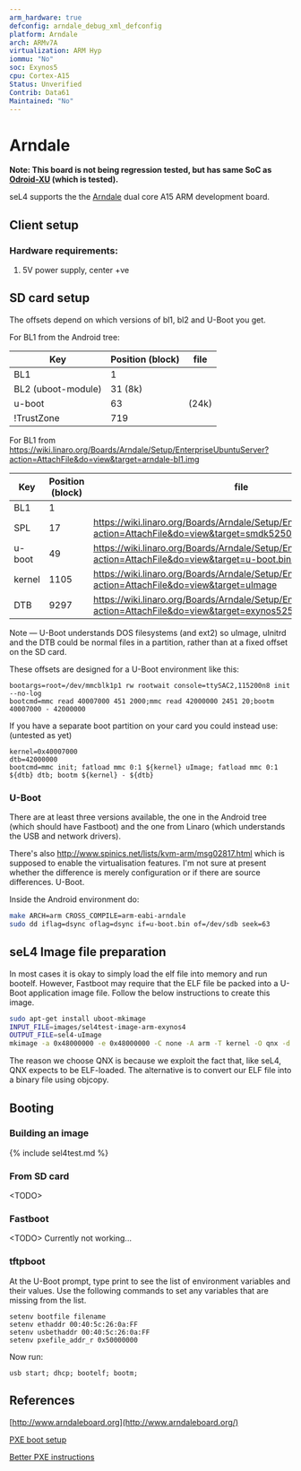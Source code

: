 ```yaml
---
arm_hardware: true
defconfig: arndale_debug_xml_defconfig
platform: Arndale
arch: ARMv7A
virtualization: ARM Hyp
iommu: "No"
soc: Exynos5
cpu: Cortex-A15
Status: Unverified
Contrib: Data61
Maintained: "No"
---
```


# Arndale

**Note: This board is not being regression tested, but has same SoC as [Odroid-XU](/Hardware/OdroidXU) (which is tested).**

seL4 supports the the [Arndale](http://www.arndaleboard.org/wiki/index.php/Main_Page)
  dual core A15 ARM development board.

## Client setup

### Hardware requirements:
1. 5V power supply, center +ve

## SD card setup
 The offsets depend on which versions of bl1, bl2 and
U-Boot you get.

For BL1 from the Android tree:

|Key|Position (block)|file|
|-|-|-|
|BL1 |1 | |
|BL2 (uboot-module)|31 (8k) | |
|u-boot |63 |(24k) | 
|!TrustZone |719 | |

For BL1 from
<https://wiki.linaro.org/Boards/Arndale/Setup/EnterpriseUbuntuServer?action=AttachFile&do=view&target=arndale-bl1.img>
 

|Key|Position (block)|file|
|-|-|-|
|BL1 |1 | |
|SPL |17|<https://wiki.linaro.org/Boards/Arndale/Setup/EnterpriseUbuntuServer?action=AttachFile&do=view&target=smdk5250-spl.bin>|
|u-boot |49|<https://wiki.linaro.org/Boards/Arndale/Setup/EnterpriseUbuntuServer?action=AttachFile&do=view&target=u-boot.binu-boot.bin> (24k) |
|kernel |1105|<https://wiki.linaro.org/Boards/Arndale/Setup/EnterpriseUbuntuServer?action=AttachFile&do=view&target=uImage>|
|DTB |9297|<https://wiki.linaro.org/Boards/Arndale/Setup/EnterpriseUbuntuServer?action=AttachFile&do=view&target=exynos5250-arndale.dtb>|

Note — U-Boot understands DOS filesystems (and ext2) so uImage, uInitrd
and the DTB could be normal files in a partition, rather than at a fixed
offset on the SD card.

These offsets are designed for a U-Boot environment like this:
```
bootargs=root=/dev/mmcblk1p1 rw rootwait console=ttySAC2,115200n8 init --no-log
bootcmd=mmc read 40007000 451 2000;mmc read 42000000 2451 20;bootm 40007000 - 42000000
```

If you have a separate boot partition on your card you could instead
use: (untested as yet)
```
kernel=0x40007000
dtb=42000000
bootcmd=mmc init; fatload mmc 0:1 ${kernel} uImage; fatload mmc 0:1 ${dtb} dtb; bootm ${kernel} - ${dtb}
```

### U-Boot
 There are at least three versions available, the one in
the Android tree (which should have Fastboot) and the one from Linaro
(which understands the USB and network drivers).

There's also <http://www.spinics.net/lists/kvm-arm/msg02817.html> which
is supposed to enable the virtualisation features. I'm not sure at
present whether the difference is merely configuration or if there are
source differences. U-Boot.

Inside the Android environment do:
```bash
make ARCH=arm CROSS_COMPILE=arm-eabi-arndale
sudo dd iflag=dsync oflag=dsync if=u-boot.bin of=/dev/sdb seek=63
```

## seL4 Image file preparation
 In most cases it is okay to simply
load the elf file into memory and run bootelf. However, Fastboot may
require that the ELF file be packed into a U-Boot application image
file. Follow the below instructions to create this image.
```bash
sudo apt-get install uboot-mkimage
INPUT_FILE=images/sel4test-image-arm-exynos4
OUTPUT_FILE=sel4-uImage
mkimage -a 0x48000000 -e 0x48000000 -C none -A arm -T kernel -O qnx -d $INPUT_FILE $OUTPUT_FILE
```

The reason we choose QNX is because we exploit the fact that, like seL4,
QNX expects to be ELF-loaded. The alternative is to convert our ELF file
into a binary file using objcopy.

## Booting

### Building an image

{% include sel4test.md %}

### From SD card

\<TODO>

### Fastboot
\<TODO> Currently not working...

### tftpboot
 At the U-Boot prompt, type print to see the list of
environment variables and their values. Use the following commands to
set any variables that are missing from the list.
```
setenv bootfile filename
setenv ethaddr 00:40:5c:26:0a:FF
setenv usbethaddr 00:40:5c:26:0a:FF
setenv pxefile_addr_r 0x50000000
```

Now run:

```
usb start; dhcp; bootelf; bootm;
```

## References

[http://www.arndaleboard.org](http://www.arndaleboard.org/)

[PXE boot
setup](https://wiki.linaro.org/Boards/Arndale/Setup/PXEBoot)

[Better PXE
instructions](https://wiki.kubuntu.org/ARM/QA/ArndaleBoard)
